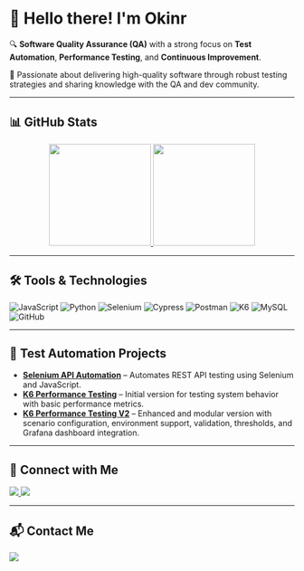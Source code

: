 <!--
**wisnuwm/wisnuwm** is a ✨ _special_ ✨ repository because its `README.md` (this file) appears on your GitHub profile.

Here are some ideas to get you started:

- 🔭 I’m currently working on ...
- 🌱 I’m currently learning ...
- 👯 I’m looking to collaborate on ...
- 🤔 I’m looking for help with ...
- 💬 Ask me about ...
- 📫 How to reach me: ...
- 😄 Pronouns: ...
- ⚡ Fun fact: ...
-->
# 👋 Hello there! I'm Okinr

🔍 **Software Quality Assurance (QA)** with a strong focus on **Test Automation**, **Performance Testing**, and **Continuous Improvement**.

🚀 Passionate about delivering high-quality software through robust testing strategies and sharing knowledge with the QA and dev community.

---


## 📊 GitHub Stats

<div align="center">
  <a href="https://github.com/okinrtestcase"> 
    <img height="180em" src="https://github-readme-stats-sigma-five.vercel.app/api?username=okinrtestcase&show_icons=true&theme=algolia&include_all_commits=true&count_private=true"/>
    <img height="180em" src="https://github-readme-stats-sigma-five.vercel.app/api/top-langs/?username=okinrtestcase&layout=compact&langs_count=7&theme=algolia"/>
  </a>
</div>

---

## 🛠️ Tools & Technologies

![JavaScript](https://img.shields.io/badge/-javascript-181717?style=for-the-badge&logo=javascript)
![Python](https://img.shields.io/badge/-python-181717?style=for-the-badge&logo=python)
![Selenium](https://img.shields.io/badge/-selenium-181717?style=for-the-badge&logo=selenium)
![Cypress](https://img.shields.io/badge/-cypress-181717?style=for-the-badge&logo=cypress)
![Postman](https://img.shields.io/badge/-postman-181717?style=for-the-badge&logo=postman)
![K6](https://img.shields.io/badge/-K6-181717?style=for-the-badge&logo=k6)
![MySQL](https://img.shields.io/badge/-mysql-181717?style=for-the-badge&logo=mysql)
![GitHub](https://img.shields.io/badge/GitHub-100000?style=for-the-badge&logo=github&logoColor=white)

---

## 📑 Test Automation Projects

- [**Selenium API Automation**](https://github.com/okinrtestcase/REST-API-Automation-Testing) – Automates REST API testing using Selenium and JavaScript.
- [**K6 Performance Testing**](https://github.com/okinrtestcase/K6-Performance-Testing) – Initial version for testing system behavior with basic performance metrics.
- [**K6 Performance Testing V2**](https://github.com/okinrtestcase/K6-Performance-Testing-V2) – Enhanced and modular version with scenario configuration, environment support, validation, thresholds, and Grafana dashboard integration.

---

## 🔗 Connect with Me

<p>
  <a href="https://www.linkedin.com/in/okinursahbani" target="blank">
    <img src="https://img.shields.io/badge/-linkedin-181717?style=for-the-badge&logo=linkedin" />
  </a>
  <a href="https://www.instagram.com/nr.sahbani/" target="blank">
    <img src="https://img.shields.io/badge/-instagram-181717?style=for-the-badge&logo=instagram" />
  </a>
</p>

---

## 📬 Contact Me

<p>
  <a href="mailto:okinr06@gmail.com" target="blank">
    <img src="https://img.shields.io/badge/-gmail-181717?style=for-the-badge&logo=gmail" />
  </a>
</p>
